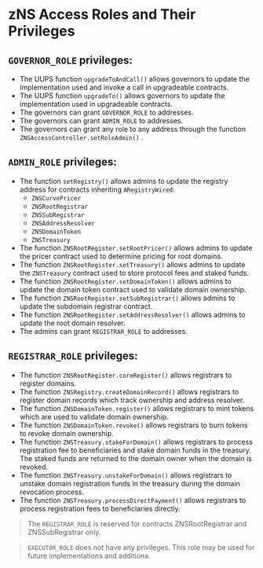 # zNS Access Roles and Their Privileges

## `GOVERNOR_ROLE` privileges:
- The UUPS function `upgradeToAndCall()` allows governors to update the implementation used and invoke a call in upgradeable
contracts. 
- The UUPS function `upgradeTo()` allows governors to update the implementation used in upgradeable contracts. 
- The governors can grant `GOVERNOR_ROLE` to addresses. 
- The governors can grant `ADMIN_ROLE` to addresses. 
- The governors can grant any role to any address through the function `ZNSAccessController.setRoleAdmin()` .

## `ADMIN_ROLE` privileges:
- The function `setRegistry()` allows admins to update the registry address for contracts inheriting `ARegistryWired`:
  - `ZNSCurvePricer` 
  - `ZNSRootRegistrar` 
  - `ZNSSubRegistrar` 
  - `ZNSAddressResolver` 
  - `ZNSDomainToken` 
  - `ZNSTreasury`
- The function `ZNSRootRegister.setRootPricer()` allows admins to update the pricer contract used to determine pricing for root
domains. 
- The function `ZNSRootRegister.setTreasury()` allows admins to update the `ZNSTreasury` contract used to store protocol fees
and staked funds. 
- The function `ZNSRootRegister.setDomainToken()` allows admins to update the domain token contract used to validate domain
ownership. 
- The function `ZNSRootRegister.setSubRegistrar()` allows admins to update the subdomain registrar contract. 
- The function `ZNSRootRegister.setAddressResolver()` allows admins to update the root domain resolver. 
- The admins can grant `REGISTRAR_ROLE` to addresses.

## `REGISTRAR_ROLE` privileges:
- The function `ZNSRootRegister.coreRegister()` allows registrars to register domains. 
- The function `ZNSRegistry.createDomainRecord()` allows registrars to register domain records which track ownership and address
resolver. 
- The function `ZNSDomainToken.register()` allows registrars to mint tokens which are used to validate domain ownership. 
- The function `ZNSDomainToken.revoke()` allows registrars to burn tokens to revoke domain ownership. 
- The function `ZNSTreasury.stakeForDomain()` allows registrars to process registration fee to beneficiaries and stake domain funds
in the treasury. The staked funds are returned to the domain owner when the domain is revoked. 
- The function `ZNSTreasury.unstakeForDomain()` allows registrars to unstake domain registration funds in the treasury during the
domain revocation process. 
- The function `ZNSTreasury.processDirectPayment()` allows registrars to process registration fees to beneficiaries directly.
>The `REGISTRAR_ROLE` is reserved for contracts ZNSRootRegistrar and ZNSSubRegistrar only.

>`EXECUTOR_ROLE` does not have any privileges. This role may be used for future implementations and additions.